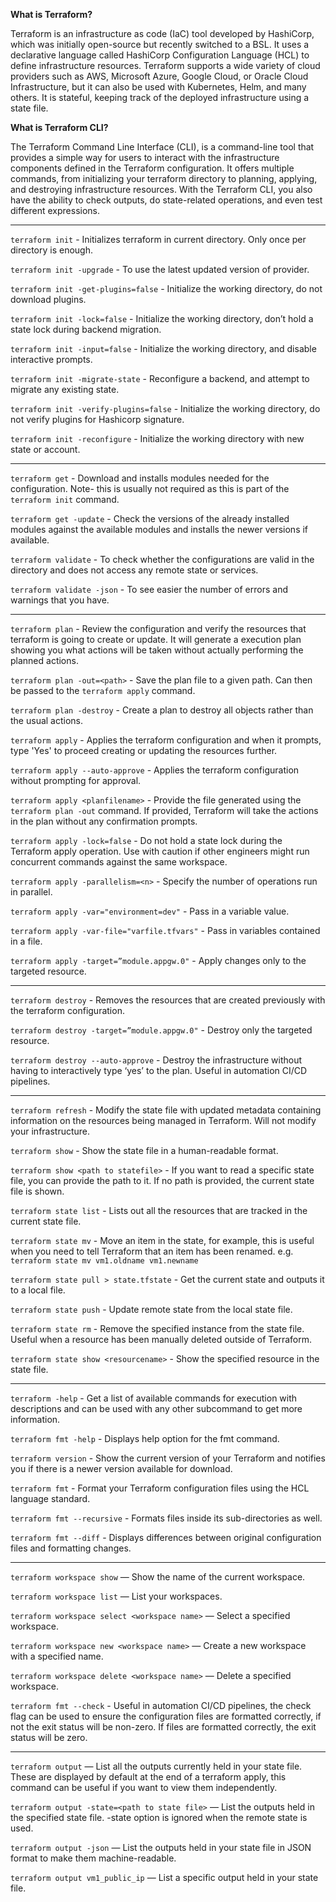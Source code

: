 **What is Terraform?**

Terraform is an infrastructure as code (IaC) tool developed by HashiCorp, which was initially open-source but recently switched to a BSL. It uses a declarative language called HashiCorp Configuration Language (HCL) to define infrastructure resources. Terraform supports a wide variety of cloud providers such as AWS, Microsoft Azure, Google Cloud, or Oracle Cloud Infrastructure, but it can also be used with Kubernetes, Helm, and many others. It is stateful, keeping track of the deployed infrastructure using a state file.


**What is Terraform CLI?**

The Terraform Command Line Interface (CLI), is a command-line tool that provides a simple way for users to interact with the infrastructure components defined in the Terraform configuration. It offers multiple commands, from initializing your terraform directory to planning, applying, and destroying infrastructure resources. With the Terraform CLI, you also have the ability to check outputs, do state-related operations, and even test different expressions.

_____________________________________________________________________________________________________________

``terraform init`` - Initializes terraform in current directory. Only once per directory is enough.

``terraform init -upgrade`` - To use the latest updated version of provider.

``terraform init -get-plugins=false`` - Initialize the working directory, do not download plugins.

``terraform init -lock=false`` - Initialize the working directory, don’t hold a state lock during backend migration.

``terraform init -input=false`` - Initialize the working directory, and disable interactive prompts.

``terraform init -migrate-state`` - Reconfigure a backend, and attempt to migrate any existing state.

``terraform init -verify-plugins=false`` - Initialize the working directory, do not verify plugins for Hashicorp signature.

``terraform init -reconfigure`` - Initialize the working directory with new state or account.

______________________________________________________________________________________________________________

``terraform get`` - Download and installs modules needed for the configuration. Note- this is usually not required as this is part of the ``terraform init`` command.

``terraform get -update`` - Check the versions of the already installed modules against the available modules and installs the newer versions if available.

``terraform validate`` - To check whether the configurations are valid in the directory and does not access any remote state or services.

``terraform validate -json`` - To see easier the number of errors and warnings that you have.

___________________________________________________________________________________________________________________

``terraform plan`` - Review the configuration and verify the resources that terraform is going to create or update. It will generate a execution plan showing you what actions will be taken without actually performing the planned actions.

``terraform plan -out=<path>`` - Save the plan file to a given path. Can then be passed to the ``terraform apply`` command.

``terraform plan -destroy`` - Create a plan to destroy all objects rather than the usual actions.

``terraform apply`` - Applies the terraform configuration and when it prompts, type 'Yes' to proceed creating or updating the resources further.

``terraform apply --auto-approve`` - Applies the terraform configuration without prompting for approval.

``terraform apply <planfilename>`` - Provide the file generated using the ``terraform plan -out`` command. If provided, Terraform will take the actions in the plan without any confirmation prompts.

``terraform apply -lock=false`` - Do not hold a state lock during the Terraform apply operation. Use with caution if other engineers might run concurrent commands against the same workspace.

``terraform apply -parallelism=<n>`` - Specify the number of operations run in parallel.

``terraform apply -var="environment=dev"`` - Pass in a variable value.

``terraform apply -var-file="varfile.tfvars"`` - Pass in variables contained in a file.

``terraform apply -target=”module.appgw.0"`` - Apply changes only to the targeted resource.

_________________________________________________________________________________________________________________________

``terraform destroy`` - Removes the resources that are created previously with the terraform configuration.

``terraform destroy -target=”module.appgw.0"`` - Destroy only the targeted resource.

``terraform destroy --auto-approve`` - Destroy the infrastructure without having to interactively type ‘yes’ to the plan. Useful in automation CI/CD pipelines.

_______________________________________________________________________________________________________________________________

``terraform refresh`` - Modify the state file with updated metadata containing information on the resources being managed in Terraform. Will not modify your infrastructure.

``terraform show`` - Show the state file in a human-readable format.

``terraform show <path to statefile>`` - If you want to read a specific state file, you can provide the path to it. If no path is provided, the current state file is shown.

``terraform state list`` - Lists out all the resources that are tracked in the current state file.

``terraform state mv`` - Move an item in the state, for example, this is useful when you need to tell Terraform that an item has been renamed. e.g. ``terraform state mv vm1.oldname vm1.newname``

``terraform state pull > state.tfstate`` - Get the current state and outputs it to a local file.

``terraform state push`` - Update remote state from the local state file.

``terraform state rm`` - Remove the specified instance from the state file. Useful when a resource has been manually deleted outside of Terraform.

``terraform state show <resourcename>`` - Show the specified resource in the state file.

___________________________________________________________________________________________________________________________________________________

``terraform -help`` - Get a list of available commands for execution with descriptions and can be used with any other subcommand to get more information.

``terraform fmt -help`` - Displays help option for the fmt command.

``terraform version`` - Show the current version of your Terraform and notifies you if there is a newer version available for download.

``terraform fmt`` - Format your Terraform configuration files using the HCL language standard.

``terraform fmt --recursive`` - Formats files inside its sub-directories as well.

``terraform fmt --diff`` - Displays differences between original configuration files and formatting changes.

_________________________________________________________________________________________________________________________________________________

``terraform workspace show`` — Show the name of the current workspace.

``terraform workspace list`` — List your workspaces.

``terraform workspace select <workspace name>`` — Select a specified workspace.

``terraform workspace new <workspace name>`` — Create a new workspace with a specified name.

``terraform workspace delete <workspace name>`` — Delete a specified workspace.

``terraform fmt --check`` - Useful in automation CI/CD pipelines, the check flag can be used to ensure the configuration files are formatted correctly, if not the exit status will be non-zero. If files are formatted correctly, the exit status will be zero.

_______________________________________________________________________________________________________________________________________________

``terraform output`` — List all the outputs currently held in your state file. These are displayed by default at the end of a terraform apply, this command can be useful if you want to view them independently.

``terraform output -state=<path to state file>`` — List the outputs held in the specified state file. -state option is ignored when the remote state is used.

``terraform output -json`` — List the outputs held in your state file in JSON format to make them machine-readable.

``terraform output vm1_public_ip`` — List a specific output held in your state file.
